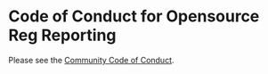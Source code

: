 # Code of Conduct for Opensource Reg Reporting

Please see the [Community Code of Conduct](https://www.finos.org/code-of-conduct).